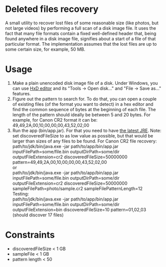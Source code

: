 # Deleted files recovery
A small utility to recover lost files of some reasonable size (like photos, but not large videos) by performing a full scan of a disk image file. 
It uses the fact that many file formats contain a fixed well-defined header that, being found anywhere in a disk image file, signifies about a start of a file of that particular format.
The implementation assumes that the lost files are up to some certain size, for example, 50 MB.

# Usage
1) Make a plain unencoded disk image file of a disk. Under Windows, you can use [HxD editor](https://mh-nexus.de/en/downloads.php?product=HxD20) and its "Tools -> Open disk..." and "File -> Save as..." features.
2) Figure out the pattern to search for. To do that, you can open a couple of existing files (of the format you want to detect) in a hex editor and find the common sequence of bytes at the beginning of each file. The length of the pattern should ideally be between 5 and 20 bytes. 
For example, for Canon CR2 format it can be: 49,49,2A,00,10,00,00,00,43,52,02,00
3) Run the app (bin/app.jar). For that you need to have [the latest JRE](https://jdk.java.net/17/).
Note: set discoveredFileSize to as low value as possible, but that would be larger than sizes of any files to be found. 
For Canon CR2 file recovery:  
   path/to/jdk/bin/java.exe -jar path/to/app/bin/app.jar inputFilePath=some/file.bin outputDirPath=some/dir outputFileExtension=cr2 discoveredFileSize=50000000 pattern=49,49,2A,00,10,00,00,00,43,52,02,00  
   or  
   path/to/jdk/bin/java.exe -jar path/to/app/bin/app.jar inputFilePath=some/file.bin outputDirPath=some/dir outputFileExtension=cr2 discoveredFileSize=50000000 sampleFilePath=photo/sample.cr2 sampleFilePatternLength=12    
Testing:  
    path/to/jdk/bin/java.exe -jar path/to/app/bin/app.jar inputFilePath=some/file.bin outputDirPath=some/dir outputFileExtension=bin discoveredFileSize=10 pattern=01,02,03  
    (should discover 17 files)  

# Constraints
- discoveredFileSize < 1 GB
- sampleFile < 1 GB
- pattern length < 50
